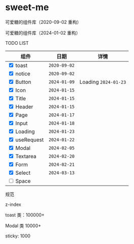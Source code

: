 # sweet-me

可爱糖的组件库（2020-09-02 重构）

可爱糖的组件库（2024-01-02 重构）

TODO LIST

<div class="table-wrapper" markdown="block">
<div class="table-inner" markdown="block">

| 组件                                       | 日期         | 详情                 |
| ------------------------------------------ | ------------ | -------------------- |
| <input type="checkbox" checked> toast      | `2020-09-02` |                      |
| <input type="checkbox" checked> notice     | `2020-09-02` |                      |
| <input type="checkbox" checked> Button     | `2024-01-09` | Loading `2024-01-23` |
| <input type="checkbox" checked> Icon       | `2024-01-15` |                      |
| <input type="checkbox" checked> Title      | `2024-01-15` |                      |
| <input type="checkbox" checked> Header     | `2024-01-15` |                      |
| <input type="checkbox" checked> Page       | `2024-01-17` |                      |
| <input type="checkbox" checked> Input      | `2024-01-18` |                      |
| <input type="checkbox" checked> Loading    | `2024-01-23` |                      |
| <input type="checkbox" checked> useRequest | `2024-01-22` |                      |
| <input type="checkbox" checked> Modal      | `2024-02-05` |                      |
| <input type="checkbox" checked> Textarea   | `2024-02-20` |                      |
| <input type="checkbox" checked> Form       | `2024-02-21` |                      |
| <input type="checkbox" checked> Select     | `2024-03-13` |                      |
| <input type="checkbox" > Space             |              |                      |

</div>
</div>

规范

z-index

toast 类：100000+

Modal 类 10000+

sticky: 1000
